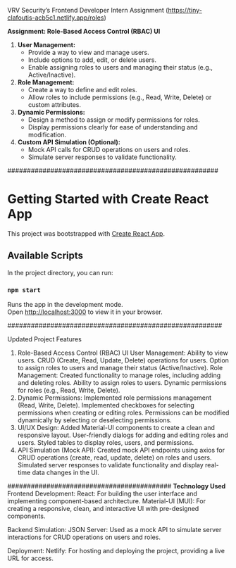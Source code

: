 VRV Security’s Frontend Developer Intern Assignment (https://tiny-clafoutis-acb5c1.netlify.app/roles)

**Assignment: Role-Based Access Control (RBAC) UI**

1. **User Management:**
    - Provide a way to view and manage users.
    - Include options to add, edit, or delete users.
    - Enable assigning roles to users and managing their status (e.g., Active/Inactive).
2. **Role Management:**
    - Create a way to define and edit roles.
    - Allow roles to include permissions (e.g., Read, Write, Delete) or custom attributes.
3. **Dynamic Permissions:**
    - Design a method to assign or modify permissions for roles.
    - Display permissions clearly for ease of understanding and modification.
4. **Custom API Simulation (Optional):**
    - Mock API calls for CRUD operations on users and roles.
    - Simulate server responses to validate functionality.



######################################################

# Getting Started with Create React App

This project was bootstrapped with [Create React App](https://github.com/facebook/create-react-app).

## Available Scripts

In the project directory, you can run:

### `npm start`

Runs the app in the development mode.\
Open [http://localhost:3000](http://localhost:3000) to view it in your browser.

#######################################################

Updated Project Features
1. Role-Based Access Control (RBAC) UI
User Management:
Ability to view users.
CRUD (Create, Read, Update, Delete) operations for users.
Option to assign roles to users and manage their status (Active/Inactive).
Role Management:
Created functionality to manage roles, including adding and deleting roles.
Ability to assign roles to users.
Dynamic permissions for roles (e.g., Read, Write, Delete).
2. Dynamic Permissions:
Implemented role permissions management (Read, Write, Delete).
Implemented checkboxes for selecting permissions when creating or editing roles.
Permissions can be modified dynamically by selecting or deselecting permissions.
3. UI/UX Design:
Added Material-UI components to create a clean and responsive layout.
User-friendly dialogs for adding and editing roles and users.
Styled tables to display roles, users, and permissions.
4. API Simulation (Mock API):
Created mock API endpoints using axios for CRUD operations (create, read, update, delete) on roles and users.
Simulated server responses to validate functionality and display real-time data changes in the UI.

##########################################
**Technology Used**
Frontend Development:
React: For building the user interface and implementing component-based architecture.
Material-UI (MUI): For creating a responsive, clean, and interactive UI with pre-designed components.

Backend Simulation:
JSON Server: Used as a mock API to simulate server interactions for CRUD operations on users and roles.

Deployment:
Netlify: For hosting and deploying the project, providing a live URL for access.
